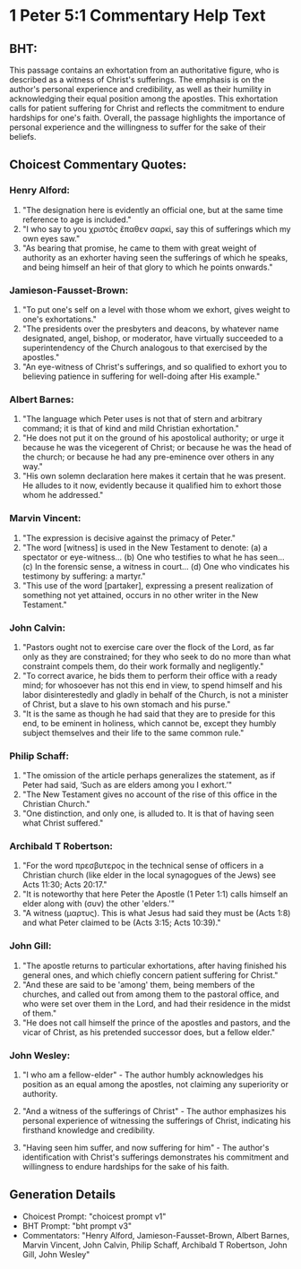 # 1 Peter 5:1 Commentary Help Text

## BHT:
This passage contains an exhortation from an authoritative figure, who is described as a witness of Christ's sufferings. The emphasis is on the author's personal experience and credibility, as well as their humility in acknowledging their equal position among the apostles. This exhortation calls for patient suffering for Christ and reflects the commitment to endure hardships for one's faith. Overall, the passage highlights the importance of personal experience and the willingness to suffer for the sake of their beliefs.

## Choicest Commentary Quotes:
### Henry Alford:
1. "The designation here is evidently an official one, but at the same time reference to age is included."
2. "I who say to you χριστὸς ἔπαθεν σαρκί, say this of sufferings which my own eyes saw."
3. "As bearing that promise, he came to them with great weight of authority as an exhorter having seen the sufferings of which he speaks, and being himself an heir of that glory to which he points onwards."

### Jamieson-Fausset-Brown:
1. "To put one's self on a level with those whom we exhort, gives weight to one's exhortations."
2. "The presidents over the presbyters and deacons, by whatever name designated, angel, bishop, or moderator, have virtually succeeded to a superintendency of the Church analogous to that exercised by the apostles."
3. "An eye-witness of Christ's sufferings, and so qualified to exhort you to believing patience in suffering for well-doing after His example."

### Albert Barnes:
1. "The language which Peter uses is not that of stern and arbitrary command; it is that of kind and mild Christian exhortation."
2. "He does not put it on the ground of his apostolical authority; or urge it because he was the vicegerent of Christ; or because he was the head of the church; or because he had any pre-eminence over others in any way."
3. "His own solemn declaration here makes it certain that he was present. He alludes to it now, evidently because it qualified him to exhort those whom he addressed."

### Marvin Vincent:
1. "The expression is decisive against the primacy of Peter."
2. "The word [witness] is used in the New Testament to denote: (a) a spectator or eye-witness... (b) One who testifies to what he has seen... (c) In the forensic sense, a witness in court... (d) One who vindicates his testimony by suffering: a martyr."
3. "This use of the word [partaker], expressing a present realization of something not yet attained, occurs in no other writer in the New Testament."

### John Calvin:
1. "Pastors ought not to exercise care over the flock of the Lord, as far only as they are constrained; for they who seek to do no more than what constraint compels them, do their work formally and negligently."
2. "To correct avarice, he bids them to perform their office with a ready mind; for whosoever has not this end in view, to spend himself and his labor disinterestedly and gladly in behalf of the Church, is not a minister of Christ, but a slave to his own stomach and his purse."
3. "It is the same as though he had said that they are to preside for this end, to be eminent in holiness, which cannot be, except they humbly subject themselves and their life to the same common rule."

### Philip Schaff:
1. "The omission of the article perhaps generalizes the statement, as if Peter had said, ‘Such as are elders among you I exhort.’"
2. "The New Testament gives no account of the rise of this office in the Christian Church."
3. "One distinction, and only one, is alluded to. It is that of having seen what Christ suffered."

### Archibald T Robertson:
1. "For the word πρεσβυτερος in the technical sense of officers in a Christian church (like elder in the local synagogues of the Jews) see Acts 11:30; Acts 20:17." 
2. "It is noteworthy that here Peter the Apostle (1 Peter 1:1) calls himself an elder along with (συν) the other 'elders.'"
3. "A witness (μαρτυς). This is what Jesus had said they must be (Acts 1:8) and what Peter claimed to be (Acts 3:15; Acts 10:39)."

### John Gill:
1. "The apostle returns to particular exhortations, after having finished his general ones, and which chiefly concern patient suffering for Christ."
2. "And these are said to be 'among' them, being members of the churches, and called out from among them to the pastoral office, and who were set over them in the Lord, and had their residence in the midst of them."
3. "He does not call himself the prince of the apostles and pastors, and the vicar of Christ, as his pretended successor does, but a fellow elder."

### John Wesley:
1. "I who am a fellow-elder" - The author humbly acknowledges his position as an equal among the apostles, not claiming any superiority or authority.

2. "And a witness of the sufferings of Christ" - The author emphasizes his personal experience of witnessing the sufferings of Christ, indicating his firsthand knowledge and credibility.

3. "Having seen him suffer, and now suffering for him" - The author's identification with Christ's sufferings demonstrates his commitment and willingness to endure hardships for the sake of his faith.


## Generation Details
- Choicest Prompt: "choicest prompt v1"
- BHT Prompt: "bht prompt v3"
- Commentators: "Henry Alford, Jamieson-Fausset-Brown, Albert Barnes, Marvin Vincent, John Calvin, Philip Schaff, Archibald T Robertson, John Gill, John Wesley"
